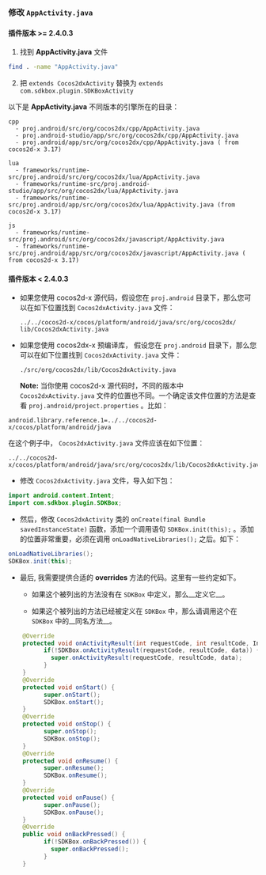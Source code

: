 ### 修改 `AppActivity.java`

#### 插件版本 >= 2.4.0.3

1. 找到 __AppActivity.java__ 文件
```bash
find . -name "AppActivity.java"
```

2. 把 `extends Cocos2dxActivity` 替换为 `extends com.sdkbox.plugin.SDKBoxActivity`

以下是 __AppActivity.java__ 不同版本的引擎所在的目录：

```
cpp
  - proj.android/src/org/cocos2dx/cpp/AppActivity.java
  - proj.android-studio/app/src/org/cocos2dx/cpp/AppActivity.java
  - proj.android/app/src/org/cocos2dx/cpp/AppActivity.java ( from cocos2d-x 3.17)

lua
  - frameworks/runtime-src/proj.android/src/org/cocos2dx/lua/AppActivity.java
  - frameworks/runtime-src/proj.android-studio/app/src/org/cocos2dx/lua/AppActivity.java
  - frameworks/runtime-src/proj.android/app/src/org/cocos2dx/lua/AppActivity.java (from cocos2d-x 3.17)

js
  - frameworks/runtime-src/proj.android/src/org/cocos2dx/javascript/AppActivity.java
  - frameworks/runtime-src/proj.android/app/src/org/cocos2dx/javascript/AppActivity.java ( from cocos2d-x 3.17)
```

#### 插件版本 < 2.4.0.3

* 如果您使用 cocos2d-x 源代码，假设您在 `proj.android` 目录下，那么您可以在如下位置找到 `Cocos2dxActivity.java` 文件：

    ```
    ../../cocos2d-x/cocos/platform/android/java/src/org/cocos2dx/
    lib/Cocos2dxActivity.java
    ```

* 如果您使用 cocos2dx-x 预编译库， 假设您在 `proj.android` 目录下，那么您可以在如下位置找到 `Cocos2dxActivity.java` 文件：

    ```
    ./src/org/cocos2dx/lib/Cocos2dxActivity.java
    ```

  __Note:__ 当你使用 cocos2d-x 源代码时，不同的版本中 `Cocos2dxActivity.java` 文件的位置也不同。一个确定该文件位置的方法是查看 `proj.android/project.properties` 。比如：
```
android.library.reference.1=../../cocos2d-x/cocos/platform/android/java
```

在这个例子中， `Cocos2dxActivity.java` 文件应该在如下位置：

```
../../cocos2d-x/cocos/platform/android/java/src/org/cocos2dx/lib/Cocos2dxActivity.java
```

* 修改 `Cocos2dxActivity.java` 文件，导入如下包：
```java
import android.content.Intent;
import com.sdkbox.plugin.SDKBox;
```

* 然后，修改 `Cocos2dxActivity` 类的 `onCreate(final Bundle savedInstanceState)` 函数，添加一个调用语句 `SDKBox.init(this);` 。添加的位置非常重要，必须在调用 `onLoadNativeLibraries();` 之后。如下：
```java
onLoadNativeLibraries();
SDKBox.init(this);
```

* 最后, 我需要提供合适的 __overrides__ 方法的代码。这里有一些约定如下。
    * 如果这个被列出的方法没有在 `SDKBox` 中定义，那么__定义它__。

    * 如果这个被列出的方法已经被定义在 `SDKBox` 中，那么请调用这个在 `SDKBox` 中的__同名方法__。
```java
    @Override
    protected void onActivityResult(int requestCode, int resultCode, Intent data) {
          if(!SDKBox.onActivityResult(requestCode, resultCode, data)) {
            super.onActivityResult(requestCode, resultCode, data);
          }
    }
    @Override
    protected void onStart() {
          super.onStart();
          SDKBox.onStart();
    }
    @Override
    protected void onStop() {
          super.onStop();
          SDKBox.onStop();
    }
    @Override
    protected void onResume() {
          super.onResume();
          SDKBox.onResume();
    }
    @Override
    protected void onPause() {
          super.onPause();
          SDKBox.onPause();
    }
    @Override
    public void onBackPressed() {
          if(!SDKBox.onBackPressed()) {
            super.onBackPressed();
          }
    }
```
